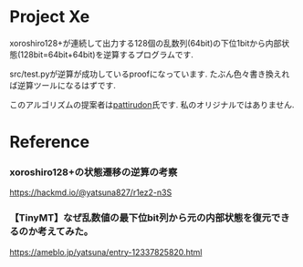 # Project Xe

xoroshiro128+が連続して出力する128個の乱数列(64bit)の下位1bitから内部状態(128bit=64bit+64bit)を逆算するプログラムです.

src/test.pyが逆算が成功しているproofになっています. たぶん色々書き換えれば逆算ツールになるはずです.

このアルゴリズムの提案者は[pattirudon](https://github.com/pattirudon/xoroshiroseed-java)氏です. 私のオリジナルではありません.

# Reference
### xoroshiro128+の状態遷移の逆算の考察
https://hackmd.io/@yatsuna827/r1ez2-n3S

### 【TinyMT】なぜ乱数値の最下位bit列から元の内部状態を復元できるのか考えてみた。
https://ameblo.jp/yatsuna/entry-12337825820.html
